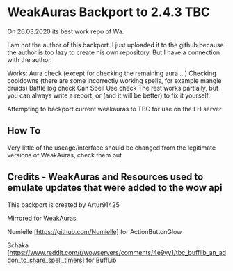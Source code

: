 # WeakAuras Backport to 2.4.3 TBC

On 26.03.2020 its best work repo of Wa.

I am not the author of this backport.
I just uploaded it to the github because the author is too lazy to create his own repository.
But I have a connection with the author.

Works:
Aura check (except for checking the remaining aura ...)
Checking cooldowns (there are some incorrectly working spells, for example mangle druids)
Battle log check
Can Spell Use check
The rest works partially, but you can always write a report, or (and it will be better) to fix it yourself.

Attempting to backport current weakauras to TBC for use on the LH server

## How To

Very little of the useage/interface should be changed from the legitimate versions of WeakAuras, check them out


## Credits - WeakAuras and Resources used to emulate updates that were added to the wow api

This backport is created by Artur91425

Mirrored for WeakAuras

Numielle [https://github.com/Numielle] for ActionButtonGlow

Schaka [https://www.reddit.com/r/wowservers/comments/4e9yy1/tbc_bufflib_an_addon_to_share_spell_timers] for BuffLib
